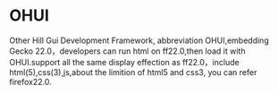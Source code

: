 # OHUI
Other Hill Gui Development Framework, abbreviation OHUI,embedding Gecko 22.0，developers can run html on ff22.0,then load it with OHUI.support all the same display effection as  ff22.0，include html(5),css(3),js,about the limition of html5 and css3, you can refer firefox22.0. 
